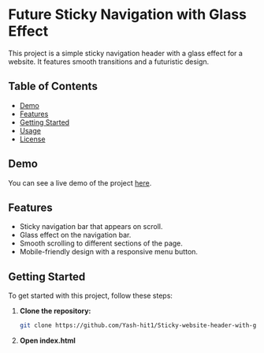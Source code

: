 # Future Sticky Navigation with Glass Effect


This project is a simple sticky navigation header with a glass effect for a website. It features smooth transitions and a futuristic design.

## Table of Contents

- [Demo](#demo)
- [Features](#features)
- [Getting Started](#getting-started)
- [Usage](#usage)
- [License](#license)

## Demo

You can see a live demo of the project [here](https://link-to-live-demo).

## Features

- Sticky navigation bar that appears on scroll.
- Glass effect on the navigation bar.
- Smooth scrolling to different sections of the page.
- Mobile-friendly design with a responsive menu button.

## Getting Started

To get started with this project, follow these steps:

1. **Clone the repository:**

   ```bash
   git clone https://github.com/Yash-hit1/Sticky-website-header-with-glass-effect/

2. **Open index.html**   
